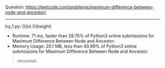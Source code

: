 Question: https://leetcode.com/problems/maximum-difference-between-node-and-ancestor/

---

try_1.py: O(n) O(height)

* Runtime: 71 ms, faster than 28.75% of Python3 online submissions for Maximum Difference Between Node and Ancestor.
* Memory Usage: 20.1 MB, less than 40.99% of Python3 online submissions for Maximum Difference Between Node and Ancestor.

> recursion
